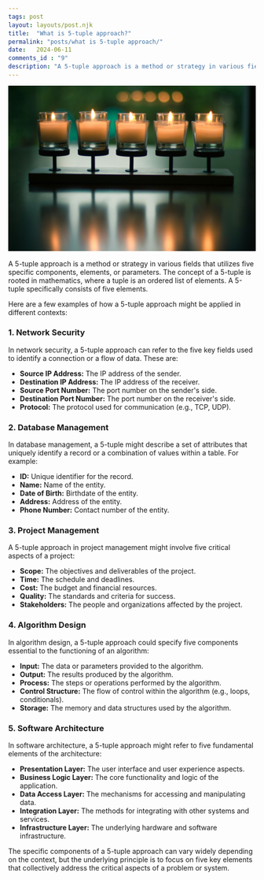 ```yaml
---
tags: post
layout: layouts/post.njk
title:  "What is 5-tuple approach?"
permalink: "posts/what is 5-tuple approach/"
date:   2024-06-11
comments_id : "9"
description: "A 5-tuple approach is a method or strategy in various fields that utilizes five specific components, elements, or parameters. The concept of a 5-tuple is rooted in mathematics, where a tuple is an ordered list of elements. A 5-tuple specifically consists of five elements."
---
```


![](/assets/images/steve-johnson-aumvTdntf3o-unsplash.jpg)

A 5-tuple approach is a method or strategy in various fields that utilizes five specific components, elements, or parameters. The concept of a 5-tuple is rooted in mathematics, where a tuple is an ordered list of elements. A 5-tuple specifically consists of five elements.

Here are a few examples of how a 5-tuple approach might be applied in different contexts:

### 1. **Network Security**
In network security, a 5-tuple approach can refer to the five key fields used to identify a connection or a flow of data. These are:
- **Source IP Address:** The IP address of the sender.
- **Destination IP Address:** The IP address of the receiver.
- **Source Port Number:** The port number on the sender's side.
- **Destination Port Number:** The port number on the receiver's side.
- **Protocol:** The protocol used for communication (e.g., TCP, UDP).

### 2. **Database Management**
In database management, a 5-tuple might describe a set of attributes that uniquely identify a record or a combination of values within a table. For example:
- **ID:** Unique identifier for the record.
- **Name:** Name of the entity.
- **Date of Birth:** Birthdate of the entity.
- **Address:** Address of the entity.
- **Phone Number:** Contact number of the entity.

### 3. **Project Management**
A 5-tuple approach in project management might involve five critical aspects of a project:
- **Scope:** The objectives and deliverables of the project.
- **Time:** The schedule and deadlines.
- **Cost:** The budget and financial resources.
- **Quality:** The standards and criteria for success.
- **Stakeholders:** The people and organizations affected by the project.

### 4. **Algorithm Design**
In algorithm design, a 5-tuple approach could specify five components essential to the functioning of an algorithm:
- **Input:** The data or parameters provided to the algorithm.
- **Output:** The results produced by the algorithm.
- **Process:** The steps or operations performed by the algorithm.
- **Control Structure:** The flow of control within the algorithm (e.g., loops, conditionals).
- **Storage:** The memory and data structures used by the algorithm.

### 5. **Software Architecture**
In software architecture, a 5-tuple approach might refer to five fundamental elements of the architecture:
- **Presentation Layer:** The user interface and user experience aspects.
- **Business Logic Layer:** The core functionality and logic of the application.
- **Data Access Layer:** The mechanisms for accessing and manipulating data.
- **Integration Layer:** The methods for integrating with other systems and services.
- **Infrastructure Layer:** The underlying hardware and software infrastructure.

The specific components of a 5-tuple approach can vary widely depending on the context, but the underlying principle is to focus on five key elements that collectively address the critical aspects of a problem or system.